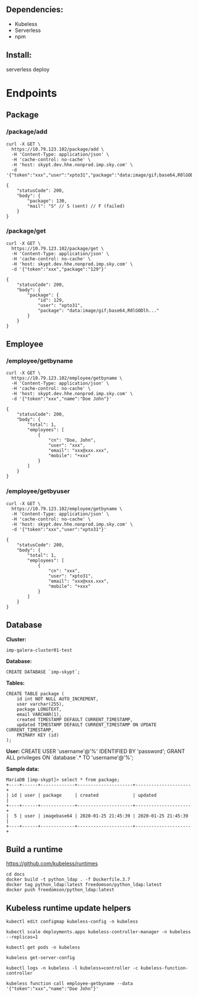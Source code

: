 ## Dependencies:
* Kubeless
* Serverless
* npm

## Install:
serverless deploy

# Endpoints

## Package

### /package/add
```
curl -X GET \
  https://10.79.123.102/package/add \
  -H 'Content-Type: application/json' \
  -H 'cache-control: no-cache' \
  -H 'host: skypt.dev.hhe.nonprod.imp.sky.com' \
  -d '{"token":"xxx","user":"xpto31","package":"data:image/gif;base64,R0lGODlh..."}'
```
```
{
    "statusCode": 200,
    "body": {
        "package": 130,
        "mail": "S" // S (sent) // F (failed)
    }
}
```

### /package/get
```
curl -X GET \
  https://10.79.123.102/package/get \
  -H 'Content-Type: application/json' \
  -H 'cache-control: no-cache' \
  -H 'host: skypt.dev.hhe.nonprod.imp.sky.com' \
  -d '{"token":"xxx","package":"129"}'
```
```
{
    "statusCode": 200,
    "body": {
        "package": {
            "id": 129,
            "user": "xpto31",
            "package": "data:image/gif;base64,R0lGODlh..."
        }
    }
}
```

## Employee

### /employee/getbyname
```
curl -X GET \
  https://10.79.123.102/employee/getbyname \
  -H 'Content-Type: application/json' \
  -H 'cache-control: no-cache' \
  -H 'host: skypt.dev.hhe.nonprod.imp.sky.com' \
  -d '{"token":"xxx","name":"Doe John"}'
```
```
{
    "statusCode": 200,
    "body": {
        "total": 1,
        "employees": [
            {
                "cn": "Doe, John",
                "user": "xxx",
                "email": "xxx@xxx.xxx",
                "mobile": "+xxx"
            }
        ]
    }
}
```

### /employee/getbyuser
```
curl -X GET \
  https://10.79.123.102/employee/getbyname \
  -H 'Content-Type: application/json' \
  -H 'cache-control: no-cache' \
  -H 'host: skypt.dev.hhe.nonprod.imp.sky.com' \
  -d '{"token":"xxx","user":"xpto31"}'
```
```
{
    "statusCode": 200,
    "body": {
        "total": 1,
        "employees": [
            {
                "cn": "xxx",
                "user": "xpto31",
                "email": "xxx@xxx.xxx",
                "mobile": "+xxx"
            }
        ]
    }
}
```

## Database
**Cluster:**
```
imp-galera-cluster01-test
```
**Database:**
```
CREATE DATABASE `imp-skypt`;
```
**Tables:** 
```
CREATE TABLE package (
    id int NOT NULL AUTO_INCREMENT,
    user varchar(255),
    package LONGTEXT,
    email VARCHAR(1),
    created TIMESTAMP DEFAULT CURRENT_TIMESTAMP,
    updated TIMESTAMP DEFAULT CURRENT_TIMESTAMP ON UPDATE CURRENT_TIMESTAMP,
    PRIMARY KEY (id)
);
```
**User:** 
CREATE USER 'username'@'%' IDENTIFIED BY 'password';
GRANT ALL privileges ON \`database\`.* TO 'username'@'%';

**Sample data:**
```
MariaDB [imp-skypt]> select * from package;
+----+------+-------------+---------------------+---------------------+
| id | user | package     | created             | updated             |
+----+------+-------------+---------------------+---------------------+
|  5 | user | imagebase64 | 2020-01-25 21:45:39 | 2020-01-25 21:45:39 |
+----+------+-------------+---------------------+---------------------+
```

## Build a runtime
https://github.com/kubeless/runtimes
```
cd docs
docker build -t python_ldap . -f Dockerfile.3.7
docker tag python_ldap:latest freedomson/python_ldap:latest
docker push freedomson/python_ldap:latest
```

## Kubeless runtime update helpers
```
kubectl edit configmap kubeless-config -n kubeless
```
```
kubectl scale deployments.apps kubeless-controller-manager -n kubeless --replicas=1
```
```
kubectl get pods -n kubeless
```
```
kubeless get-server-config
```
```
kubectl logs -n kubeless -l kubeless=controller -c kubeless-function-controller
```
```
kubeless function call employee-getbyname --data '{"token":"xxx","name":"Doe John"}'
```
